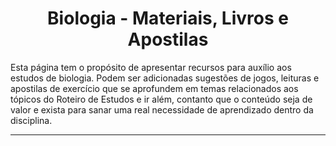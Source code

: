 <h1 align="center">Biologia - Materiais, Livros e Apostilas</h1>

Esta página tem o propósito de apresentar recursos para auxílio aos estudos de biologia. Podem ser adicionadas sugestões de jogos, leituras e apostilas de exercício que se aprofundem em temas relacionados aos tópicos do Roteiro de Estudos e ir além, contanto que o conteúdo seja de valor e exista para sanar uma real necessidade de aprendizado dentro da disciplina.

---
